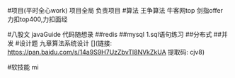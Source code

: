 #项目(平时全心work)
项目全局
负责项目
#算法
王争算法
牛客网top
剑指offer
力扣top400,力扣面经

#八股文
javaGuide
[](https://javaguide.cn/distributed-system/theorem&algorithm&protocol/raft-algorithm.html#_2-2-%E4%BB%BB%E6%9C%9F)
代码随想录
##redis
##mysql
1.sql语句练习
##分布式
##并发
#设计题
九章算法系统设计
[](链接: https://pan.baidu.com/s/14a9S9H7UzZbvTl8NVkZkUA 提取码: cjv8)

[](https://www.lintcode.com/problem/?typeId=6)
#软技能
mi
